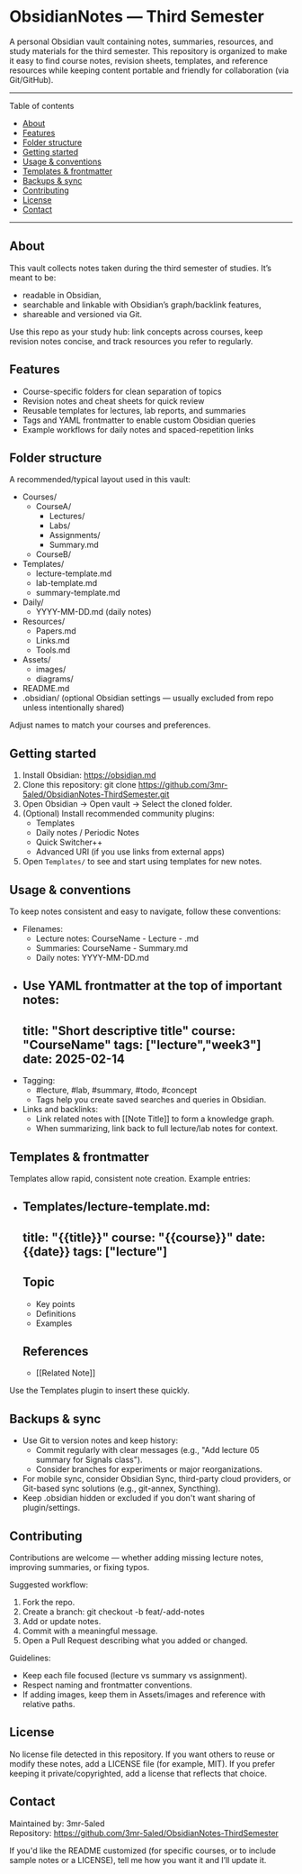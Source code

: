 # ObsidianNotes — Third Semester

A personal Obsidian vault containing notes, summaries, resources, and study materials for the third semester. This repository is organized to make it easy to find course notes, revision sheets, templates, and reference resources while keeping content portable and friendly for collaboration (via Git/GitHub).

---

Table of contents
- [About](#about)
- [Features](#features)
- [Folder structure](#folder-structure)
- [Getting started](#getting-started)
- [Usage & conventions](#usage--conventions)
- [Templates & frontmatter](#templates--frontmatter)
- [Backups & sync](#backups--sync)
- [Contributing](#contributing)
- [License](#license)
- [Contact](#contact)

---

## About
This vault collects notes taken during the third semester of studies. It’s meant to be:
- readable in Obsidian,
- searchable and linkable with Obsidian’s graph/backlink features,
- shareable and versioned via Git.

Use this repo as your study hub: link concepts across courses, keep revision notes concise, and track resources you refer to regularly.

## Features
- Course-specific folders for clean separation of topics
- Revision notes and cheat sheets for quick review
- Reusable templates for lectures, lab reports, and summaries
- Tags and YAML frontmatter to enable custom Obsidian queries
- Example workflows for daily notes and spaced-repetition links

## Folder structure
A recommended/typical layout used in this vault:

- Courses/
  - CourseA/
    - Lectures/
    - Labs/
    - Assignments/
    - Summary.md
  - CourseB/
- Templates/
  - lecture-template.md
  - lab-template.md
  - summary-template.md
- Daily/
  - YYYY-MM-DD.md (daily notes)
- Resources/
  - Papers.md
  - Links.md
  - Tools.md
- Assets/
  - images/
  - diagrams/
- README.md
- .obsidian/ (optional Obsidian settings — usually excluded from repo unless intentionally shared)

Adjust names to match your courses and preferences.

## Getting started
1. Install Obsidian: https://obsidian.md
2. Clone this repository:
   git clone https://github.com/3mr-5aled/ObsidianNotes-ThirdSemester.git
3. Open Obsidian → Open vault → Select the cloned folder.
4. (Optional) Install recommended community plugins:
   - Templates
   - Daily notes / Periodic Notes
   - Quick Switcher++
   - Advanced URI (if you use links from external apps)
5. Open `Templates/` to see and start using templates for new notes.

## Usage & conventions
To keep notes consistent and easy to navigate, follow these conventions:

- Filenames:
  - Lecture notes: CourseName - Lecture <number> - <topic>.md
  - Summaries: CourseName - Summary.md
  - Daily notes: YYYY-MM-DD.md
- Use YAML frontmatter at the top of important notes:
  ---
  title: "Short descriptive title"
  course: "CourseName"
  tags: ["lecture","week3"]
  date: 2025-02-14
  ---
- Tagging:
  - #lecture, #lab, #summary, #todo, #concept
  - Tags help you create saved searches and queries in Obsidian.
- Links and backlinks:
  - Link related notes with [[Note Title]] to form a knowledge graph.
  - When summarizing, link back to full lecture/lab notes for context.

## Templates & frontmatter
Templates allow rapid, consistent note creation. Example entries:
- Templates/lecture-template.md:
  ---
  title: "{{title}}"
  course: "{{course}}"
  date: {{date}}
  tags: ["lecture"]
  ---
  ## Topic
  - Key points
  - Definitions
  - Examples
  ## References
  - [[Related Note]]

Use the Templates plugin to insert these quickly.

## Backups & sync
- Use Git to version notes and keep history:
  - Commit regularly with clear messages (e.g., "Add lecture 05 summary for Signals class").
  - Consider branches for experiments or major reorganizations.
- For mobile sync, consider Obsidian Sync, third-party cloud providers, or Git-based sync solutions (e.g., git-annex, Syncthing).
- Keep .obsidian hidden or excluded if you don't want sharing of plugin/settings.

## Contributing
Contributions are welcome — whether adding missing lecture notes, improving summaries, or fixing typos.

Suggested workflow:
1. Fork the repo.
2. Create a branch: git checkout -b feat/<course>-add-notes
3. Add or update notes.
4. Commit with a meaningful message.
5. Open a Pull Request describing what you added or changed.

Guidelines:
- Keep each file focused (lecture vs summary vs assignment).
- Respect naming and frontmatter conventions.
- If adding images, keep them in Assets/images and reference with relative paths.

## License
No license file detected in this repository. If you want others to reuse or modify these notes, add a LICENSE file (for example, MIT). If you prefer keeping it private/copyrighted, add a license that reflects that choice.

## Contact
Maintained by: 3mr-5aled  
Repository: https://github.com/3mr-5aled/ObsidianNotes-ThirdSemester

If you'd like the README customized (for specific courses, or to include sample notes or a LICENSE), tell me how you want it and I’ll update it.
